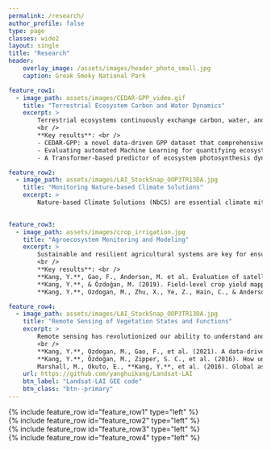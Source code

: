 ```yaml
---
permalink: /research/
author_profile: false
type: page
classes: wide2
layout: single
title: "Research"
header:
    overlay_image: /assets/images/header_photo_small.jpg
    caption: Greak Smoky National Park

feature_row1:
  - image_path: assets/images/CEDAR-GPP_video.gif
    title: "Terrestrial Ecosystem Carbon and Water Dynamics"
    excerpt: >
        Terrestrial ecosystems continuously exchange carbon, water, and energy with the atmosphere, processes that are fundamental to ecosystem functioning and crucial for regulating Earth’s climate. For instance, in recent decades, ecosystems have removed one-third of anthropogenic carbon emissions, partly mitigating climate change. Despite the importance, quantitatively understanding ecosystem carbon and water dynamics, especially in response to environmental and climatic changes, remains a significant challenge. This is due to the intrinsic complexity of these processes and a lack of direct observations at scale. We develop novel frameworks to robustly quantify ecosystem carbon and water dynamics, by integrating ground-based measurements (e.g. eddy covariance), satellite remote sensing, and advanced machine/deep learning. We answer fundamental questions on how ecosystem functions and services are changing, improving our predictive understanding of the Earth system. <br />
        <br />
        **Key results**: <br />
        - CEDAR-GPP: a novel data-driven GPP dataset that comprehensively represent CO2 fertilization effect on global photosynthesis. **Kang, Y.**,  et al., 2024, ESSD [preprint](https://doi.org/10.5194/essd-2023-337)   <br />
        - Evaluating automated Machine Learning for quantifying ecosystem productivities. Gaber, M., **Kang, Y.** et al Biogeosciences, 2024. [paper](https://doi.org/10.5194/bg-21-2447-2024)  <br />
        - A Transformer-based predictor of ecosystem photosynthesis dynamics:  Nakagawa, R., ... **Kang, Y.** (2023). CVPR MultiEarth Workshop. [preprint](https://arxiv.org/pdf/2306.13815.pdf)

feature_row2:
  - image_path: assets/images/LAI_StockSnap_OOP3TR13DA.jpg
    title: "Monitoring Nature-based Climate Solutions"
    excerpt: >
        Nature-based Climate Solutions (NbCS) are essential climate mitigation strategies, aiming to enhance CO<sub>2</sub> sequestration through the restoration, protection, and management of ecosystems, such as forests, grasslands, and croplands. These strategies offer substantial near-term mitigation potential but face significant challenges, particularly in the monitoring and measurement of their carbon benefits and cooling effects. Our research is dedicated to building robust, scalable, and cost-effective frameworks to comprehensively evaluate the carbon offset results of NbCS projects, by leveraging multi-source remote sensing, ground-based measurements, and deep learning techniques. <br />
        

feature_row3:
  - image_path: assets/images/crop_irrigation.jpg
    title: "Agroecosystem Monitoring and Modeling"
    excerpt: >
        Sustainable and resilient agricultural systems are key for ensuring global food security and mitigating climate change. Effective management of these systems requires close monitoring and robust modeling of key processes - such as crop water use, development, productivity, and carbon sequestration. These capabilities enhance our understanding of agroecosystem dynamics and inform decision-making in response to changing climatic and socio-economic conditions. Our research leverages cross-platform remote sensing, in situ measurements, process-based models, data assimilation, and machine learning techniques, to develop robust, scalable, and cost-effective systems for monitoring agroecosystem processes and modeling the impacts of management and environmental changes. <br /> 
        <br />
        **Key results**: <br />
        **Kang, Y.**, Gao, F., Anderson, M. et al. Evaluation of satellite Leaf Area Index in California vineyards for improving water use estimation. Irrig Sci (2022). [link](https://doi.org/10.1007/s00271-022-00798-8) <br />
        **Kang, Y.**, & Özdoğan, M. (2019). Field-level crop yield mapping with Landsat using a hierarchical data assimilation approach. *Remote Sensing of Environment*, *228*, 144–163. [link](https://doi.org/10.1016/j.rse.2019.04.005) <br />
        **Kang, Y.**, Ozdogan, M., Zhu, X., Ye, Z., Hain, C., & Anderson, M. (2020). Comparative assessment of environmental variables and machine learning algorithms for maize yield prediction in the US Midwest. *Environmental Research Letters*, *15*(6). [link](https://doi.org/10.1088/1748-9326/ab7df9) <br/> 

feature_row4:
  - image_path: assets/images/LAI_StockSnap_OOP3TR13DA.jpg
    title: "Remote Sensing of Vegetation States and Functions"
    excerpt: >
        Remote sensing has revolutionized our ability to understand and sustainably manage ecosystems across diverse spatial and temporal scales, enabling us to track global vegetation changes, monitor the global carbon cycle, advance precision agriculture, and enhance disaster and risk management, etc. Our mission is to develop robust methodologies and datasets that accurately quantify vegetation dynamics using across-platform remote sensing data, at the spatial and temporal scales crucial for scientific inquiry and informed decision-making. We place a strong emphasis on the comprehensive quantification of uncertainties in remote sensing based data and are committed to open science and open data. <br />
        <br />
        **Kang, Y.**, Ozdogan, M., Gao, F., et al. (2021). A data-driven approach to estimate leaf area index for Landsat images over the contiguous US. Remote Sensing of Environment, 258, 112383. [link](https://doi.org/10.1016/j.rse.2021.112383)  <br />
        **Kang, Y.**, Özdoğan, M., Zipper, S. C., et al. (2016). How universal is the relationship between remotely sensed vegetation indices and crop leaf area index? A global assessment. Remote Sensing, 8(7), 597. [link](https://doi.org/10.3390/rs8070597)  <br />
        Marshall, M., Okuto, E., **Kang, Y.**, et al. (2016). Global assessment of Vegetation Index and Phenology Lab (VIP) and Global Inventory Modeling and Mapping Studies (GIMMS) version 3 products. Biogeosciences, 13(3), 625–639. [link](https://doi.org/10.5194/bg-13-625-2016)      
    url: https://github.com/yanghuikang/Landsat-LAI
    btn_label: "Landsat-LAI GEE code"
    btn_class: "btn--primary"
---
```


{% include feature_row id="feature_row1" type="left" %}  
{% include feature_row id="feature_row2" type="left" %}  
{% include feature_row id="feature_row3" type="left" %}  
{% include feature_row id="feature_row4" type="left" %}

